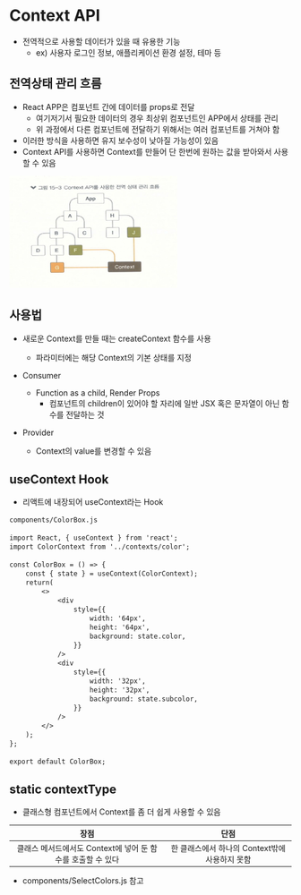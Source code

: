 # Context API
* 전역적으로 사용할 데이터가 있을 때 유용한 기능
    - ex) 사용자 로그인 정보, 애플리케이션 환경 설정, 테마 등

## 전역상태 관리 흐름
* React APP은 컴포넌트 간에 데이터를 props로 전달
    - 여기저기서 필요한 데이터의 경우 최상위 컴포넌트인 APP에서 상태를 관리
    - 위 과정에서 다른 컴포넌트에 전달하기 위해서는 여러 컴포넌트를 거쳐야 함
* 이러한 방식을 사용하면 유지 보수성이 낮아질 가능성이 있음
* Context API를 사용하면 Context를 만들어 단 한번에 원하는 값을 받아와서 사용할 수 있음

<img src="./ContextAPI.jpeg" alt="Context API를 사용한 전역 상태 관리 흐름" width="300px" height="200px" />

## 사용법
* 새로운 Context를 만들 때는 createContext 함수를 사용
    - 파라미터에는 해당 Context의 기본 상태를 지정

* Consumer
    * Function as a child, Render Props
        - 컴포넌트의 children이 있어야 할 자리에 일반 JSX 혹은 문자열이 아닌 함수를 전달하는 것

* Provider
    * Context의 value를 변경할 수 있음

## useContext Hook
* 리액트에 내장되어 useContext라는 Hook
```
components/ColorBox.js

import React, { useContext } from 'react';
import ColorContext from '../contexts/color';

const ColorBox = () => {
    const { state } = useContext(ColorContext);
    return(
        <>
            <div 
                style={{
                    width: '64px',
                    height: '64px',
                    background: state.color,
                }}
            />
            <div 
                style={{
                    width: '32px',
                    height: '32px',
                    background: state.subcolor,
                }}
            />
        </>
    );
};

export default ColorBox;
```

## static contextType
* 클래스형 컴포넌트에서 Context를 좀 더 쉽게 사용할 수 있음

|장점|단점|
|:---:|:---:|
|클래스 메서드에서도 Context에 넣어 둔 함수를 호출할 수 있다|한 클래스에서 하나의 Context밖에 사용하지 못함|

* components/SelectColors.js 참고

